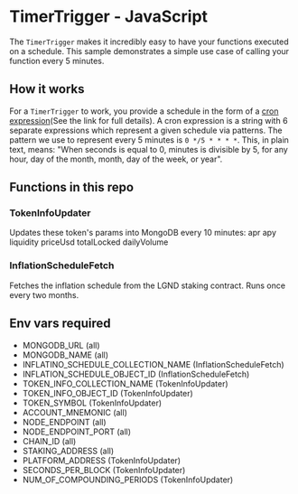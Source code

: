 # TimerTrigger - JavaScript

The `TimerTrigger` makes it incredibly easy to have your functions executed on a schedule. This sample demonstrates a simple use case of calling your function every 5 minutes.

## How it works

For a `TimerTrigger` to work, you provide a schedule in the form of a [cron expression](https://en.wikipedia.org/wiki/Cron#CRON_expression)(See the link for full details). A cron expression is a string with 6 separate expressions which represent a given schedule via patterns. The pattern we use to represent every 5 minutes is `0 */5 * * * *`. This, in plain text, means: "When seconds is equal to 0, minutes is divisible by 5, for any hour, day of the month, month, day of the week, or year".

## Functions in this repo

### TokenInfoUpdater

Updates these token's params into MongoDB every 10 minutes:
    apr
    apy
    liquidity
    priceUsd
    totalLocked
    dailyVolume

### InflationScheduleFetch

Fetches the inflation schedule from the LGND staking contract.
Runs once every two months.

## Env vars required

* MONGODB_URL (all)
* MONGODB_NAME (all)
* INFLATINO_SCHEDULE_COLLECTION_NAME (InflationScheduleFetch)
* INFLATION_SCHEDULE_OBJECT_ID (InflationScheduleFetch)
* TOKEN_INFO_COLLECTION_NAME (TokenInfoUpdater)
* TOKEN_INFO_OBJECT_ID (TokenInfoUpdater)
* TOKEN_SYMBOL (TokenInfoUpdater)
* ACCOUNT_MNEMONIC (all)
* NODE_ENDPOINT (all)
* NODE_ENDPOINT_PORT (all)
* CHAIN_ID (all)
* STAKING_ADDRESS (all)
* PLATFORM_ADDRESS (TokenInfoUpdater)
* SECONDS_PER_BLOCK (TokenInfoUpdater)
* NUM_OF_COMPOUNDING_PERIODS (TokenInfoUpdater)